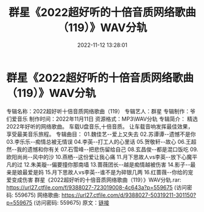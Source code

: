 ﻿---
title: 群星《2022超好听的十倍音质网络歌曲（119）》WAV分轨
date: 2022-11-12 13:28:01
categories: WAV车载音乐、镜像
tags: 华语中文
---
# 群星《2022超好听的十倍音质网络歌曲（119）》WAV分轨

专辑名称：2022超好听十倍音质网络歌曲（119）
专辑艺人：群星
专辑制作：爷们爱音乐
制作时间：2022年11月11日
资源格式：MP3\WAV分轨
专辑简介：
精选2022年好听的网络歌曲。
车载U盘音乐,十倍音质。
让车载音响发挥最佳效果，享受最美音乐旅程。
专辑曲目：
01.魏佳艺--爱上又失去
02.苏谭谭--遗憾不是你
03.李乐乐--痴情总被无情误
04.李英--打工人的心里话
05.贺敬轩--故心
06.王超然--我的遗憾和你有关
07.石雪峰--把悲伤留给自己
08.玄昌俊--都是混口饭吃
09.欧阳尚尚--风中的沙
10.燕栖--这份爱让我心痛
11.月下思故人vs李英--放下心魔平凡的过
12.朱美璇--偏要撞你那南墙
13.蔷薇团长--越是痴情越被伤害
14.影子--最亲是娘最爱是妈
15.月下思故人vs李英--谁不是为碎银几两
16.红蔷薇--你给的宠爱变成伤害
群星《2022超好听的十倍音质网络歌曲（119）》WAV分轨.rar:
https://url27.ctfile.com/f/9388027-723019008-4c643a?p=559675
(访问密码: 559675)
网络歌曲: https://url27.ctfile.com/d/9388027-50319211-301150?p=559675
(访问密码: 559675)
原文：[链接](https://blog.sina.com.cn/s/blog_1647c7e7601031071.html)